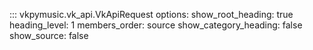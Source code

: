::: vkpymusic.vk_api.VkApiRequest
    options:
        show_root_heading: true
        heading_level: 1
        members_order: source
        show_category_heading: false
        show_source: false